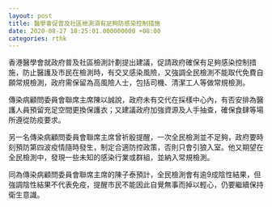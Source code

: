 ```yaml
---
layout: post
title: 醫學會促普及社區檢測須有足夠防感染控制措施
date: 2020-08-27 18:25:01.000000000 +08:00
categories: rthk
---
```


香港醫學會就政府普及社區檢測計劃提出建議，促請政府確保有足夠感染控制措施，防止醫護及市民在檢測時，有交叉感染風險，又強調全民檢測不能取代免費自願常規檢測，政府需保留為高風險人士，包括司機、清潔工人等做常規檢測。

傳染病顧問委員會聯席主席陳以誠說，政府未有交代在採樣中心內，有否安排為醫護人員預留充足空間更換保護衣；又建議政府加強資源及人手抽查，確保食肆等場所遵從防疫要求。

另一名傳染病顧問委員會聯席主席曾祈殷提醒，一次全民檢測並不足夠，政府要時刻預防第四波疫情隨時發生，制定合適防控政策，否則只會引狼入室。他又期望在全民檢測中，發現一些未知的感染行業或群組，並納入常規檢測。

同為傳染病顧問委員會聯席主席的陳子泰預計，全民檢測會有逾9成陰性結果，但強調陰性結果不代表免疫，提醒市民不能因此自覺無事而掉以輕心，仍要繼續保持衛生意識。
